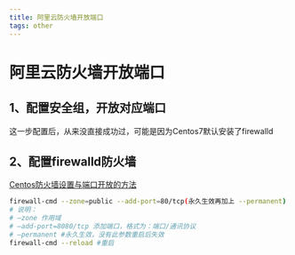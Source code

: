 ```yaml
---
title: 阿里云防火墙开放端口
tags: other
---
```


# 阿里云防火墙开放端口

## 1、配置安全组，开放对应端口

这一步配置后，从来没直接成功过，可能是因为Centos7默认安装了firewalld

## 2、配置firewalld防火墙

[Centos防火墙设置与端口开放的方法](https://blog.csdn.net/u011846257/article/details/54707864)

```bash
firewall-cmd --zone=public --add-port=80/tcp(永久生效再加上 --permanent)
# 说明：
# –zone 作用域
# –add-port=8080/tcp 添加端口，格式为：端口/通讯协议
# –permanent #永久生效，没有此参数重启后失效
firewall-cmd --reload #重启
```